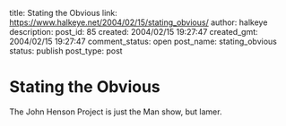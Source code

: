 title: Stating the Obvious
link: https://www.halkeye.net/2004/02/15/stating_obvious/
author: halkeye
description: 
post_id: 85
created: 2004/02/15 19:27:47
created_gmt: 2004/02/15 19:27:47
comment_status: open
post_name: stating_obvious
status: publish
post_type: post

# Stating the Obvious

The John Henson Project is just the Man show, but lamer.
